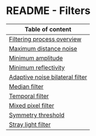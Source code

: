 # README - Filters

| Table of content|
|-|
| [Filtering process overview](filteringProcess.md)|
| [Maximum distance noise](maxDistNoise.md)|
| [Minimum amplitude](minAmplitude.md)|
| [Minimum reflectivity](minReflectivity.md)|
| [Adaptive noise bilateral filter](bilateralFilter.md)|
| [Median filter](median.md)|
| [Temporal filter](temporalFilter.md)|
| [Mixed pixel filter](mixedPixelFilter.md)|
| [Symmetry threshold](symmetryThreshold.md)|
| [Stray light filter](strayLight.md)|